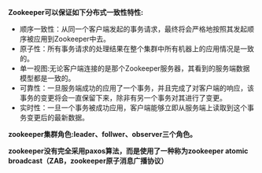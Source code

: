 **Zookeeper可以保证如下分布式一致性特性:**
- 顺序一致性：从同一个客户端发起的事务请求，最终将会严格地按照其发起顺序被应用到Zookeeper中去。
- 原子性：所有事务请求的处理结果在整个集群中所有机器上的应用情况是一致的。
- 单一视图:无论客户端连接的是那个Zookeeper服务器，其看到的服务端数据模型都是一致的。
- 可靠性：一旦服务端成功的应用了一个事务，并且完成了对客户端的响应，该事务的变更将会一直保留下来，除非有另一个事务对其进行了变更。
- 实时性：一旦一个事务被成功应用，客户端能够立即从服务端上读取到这个事务变更后的最新数据。

**zookeeper集群角色:leader、follwer、observer三个角色。**

**zookeeper没有完全采用paxos算法，而是使用了一种称为zookeeper atomic broadcast（ZAB，zookeeper原子消息广播协议）**
